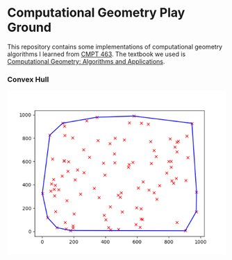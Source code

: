 # Computational Geometry Play Ground
This repository contains some implementations of computational geometry algorithms
I learned from [CMPT 463](https://catalogue.usask.ca/CMPT-463).
The textbook we used is [Computational Geometry: Algorithms and Applications](https://www.amazon.ca/Computational-Geometry-Applications-Mark-Berg/dp/3540779736/ref=sr_1_1?dchild=1&keywords=computational+geometry&qid=1630988883&sr=8-1). 

### Convex Hull
![](https://github.com/wang-jiaye/AlgorithmPlayGround/blob/main/images/convex_hull.png)

<!-- ### Main Topics -->
<!-- - Convex Hulls -->
<!-- - Line Segment Intersection -->
<!-- - Triangulations -->
<!-- - Linear Programming -->
<!-- - Orthogonal Range Searching -->
<!-- - Voronoi Diagrams -->
<!-- - Arrangements and Duality -->
<!-- - Delaunay Triangulations -->
<!-- - Geometric Data Structures -->
